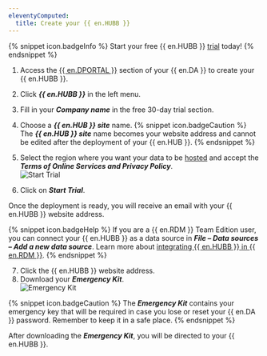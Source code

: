 ```yaml
---
eleventyComputed:
  title: Create your {{ en.HUBB }}
---
```

{% snippet icon.badgeInfo %}
Start your free {{ en.HUBB }} [trial](https://password.devolutions.net/business/sign-up) today!
{% endsnippet %}

1. Access the [{{ en.DPORTAL }}](https://portal.devolutions.com/password-hub) section of your {{ en.DA }} to create your {{ en.HUBB }}.
1. Click ***{{ en.HUBB }}*** in the left menu.
1. Fill in your ***Company name*** in the free 30-day trial section.
1. Choose a ***{{ en.HUB }} site*** name.
{% snippet icon.badgeCaution %}
The ***{{ en.HUB }} site*** name becomes your website address and cannot be edited after the deployment of your {{ en.HUB }}.
{% endsnippet %}

5. Select the region where you want your data to be [hosted](/kb/hub-business/knowledge-base/hosting-region-password-hub/) and accept the ***Terms of Online Services and Privacy Policy***.  
![Start Trial](https://webdevolutions.azureedge.net/docs/en/hub/Hub4009.png)
1. Click on ***Start Trial***.  

Once the deployment is ready, you will receive an email with your {{ en.HUBB }} website address.  

{% snippet icon.badgeHelp %}
If you are a {{ en.RDM }} Team Edition user, you can connect your {{ en.HUBB }} as a data source in ***File – Data sources – Add a new data source***. Learn more about [integrating {{ en.HUBB }} in {{ en.RDM }}](/kb/remote-desktop-manager/how-to-articles/integrate-hub-business-rdm/).
{% endsnippet %}

7. Click the {{ en.HUBB }} website address.
1. Download your ***Emergency Kit***.  
![Emergency Kit](https://webdevolutions.azureedge.net/docs/en/hub/Hub4170.png)

{% snippet icon.badgeCaution %}
The ***Emergency Kit*** contains your emergency key that will be required in case you lose or reset your {{ en.DA }} password. Remember to keep it in a safe place.
{% endsnippet %}

After downloading the ***Emergency Kit***, you will be directed to your {{ en.HUBB }}.
